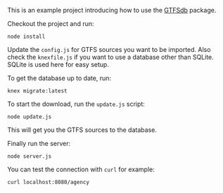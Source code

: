 This is an example project introducing how to use the [GTFSdb][1] package.

Checkout the project and run:

```
node install
```

Update the `config.js` for GTFS sources you want to be imported. Also check the `knexfile.js` if you want to use a database other than SQLite. SQLite is used here for easy setup.

To get the database up to date, run:

```
knex migrate:latest
```

To start the download, run the `update.js` script:

```
node update.js
```

This will get you the GTFS sources to the database.

Finally run the server:

```
node server.js
```

You can test the connection with `curl` for example:

```
curl localhost:8080/agency
```

[1]: https://github.com/mkko/gtfsdb
